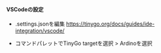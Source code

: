 #### VSCodeの設定
- .settings.jsonを編集
https://tinygo.org/docs/guides/ide-integration/vscode/


- コマンドパレットでTinyGo targetを選択 > Ardinoを選択
